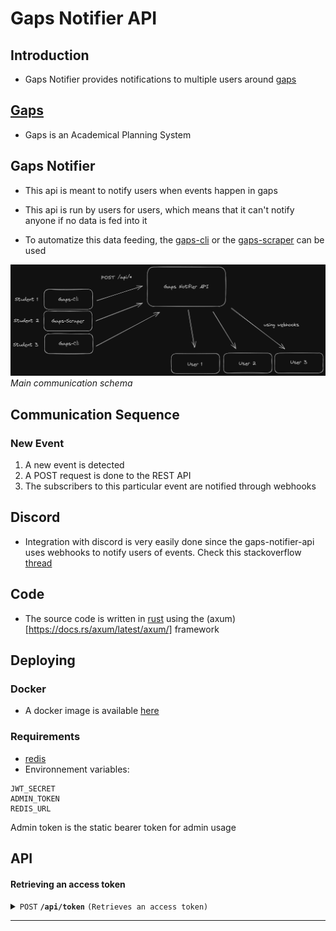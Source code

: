 # Gaps Notifier API

## Introduction

- Gaps Notifier provides notifications to multiple users around [gaps](https://gaps.heig-vd.ch/)

## [Gaps](https://gaps.heig-vd.ch/)

- Gaps is an Academical Planning System

## Gaps Notifier

- This api is meant to notify users when events happen in gaps

- This api is run by users for users, which means that it can't notify anyone if no data is fed into it

- To automatize this data feeding, the [gaps-cli](https://github.com/heig-lherman/gaps-cli) or the [gaps-scraper](https://github.com/AndreCostaaa/gaps-scraper) can be used

![](./media/schema.png)
_Main communication schema_

## Communication Sequence

### New Event

1. A new event is detected
2. A POST request is done to the REST API
3. The subscribers to this particular event are notified through webhooks

## Discord

- Integration with discord is very easily done since the gaps-notifier-api uses webhooks to notify users of events. Check this stackoverflow [thread](https://stackoverflow.com/questions/75305136/how-to-create-a-function-to-send-messages)

## Code

- The source code is written in [rust](https://www.rust-lang.org/) using the (axum)[https://docs.rs/axum/latest/axum/] framework

## Deploying

### Docker

- A docker image is available [here](https://hub.docker.com/repository/docker/andrecosta222/gaps-notifier-api/general)

### Requirements

- [redis](https://redis.io/)
- Environnement variables:

```env
JWT_SECRET
ADMIN_TOKEN
REDIS_URL
```

Admin token is the static bearer token for admin usage

## API

#### Retrieving an access token

<details>
 <summary><code>POST</code> <code><b>/api/token</b></code> <code>(Retrieves an access token)</code></summary>

##### Parameters

> | name | type     | data type   | description           |
> | ---- | -------- | ----------- | --------------------- |
> | None | required | object JSON | { user_id: <user_id>} |

##### Responses

> | http code | content-type               | response                                 |
> | --------- | -------------------------- | ---------------------------------------- |
> | `201`     | `text/plain;charset=UTF-8` | `Configuration created successfully`     |
> | `400`     | `application/json`         | `{"code":"400","message":"Bad Request"}` |
> | `405`     | `text/html;charset=utf-8`  | None                                     |

##### Example cURL

> ```javascript
> curl -X POST -H "Content-Type: application/json" -d '{"user_id": <user_id>}' http://localhost:3000/api/token
> ```

</details>

---

